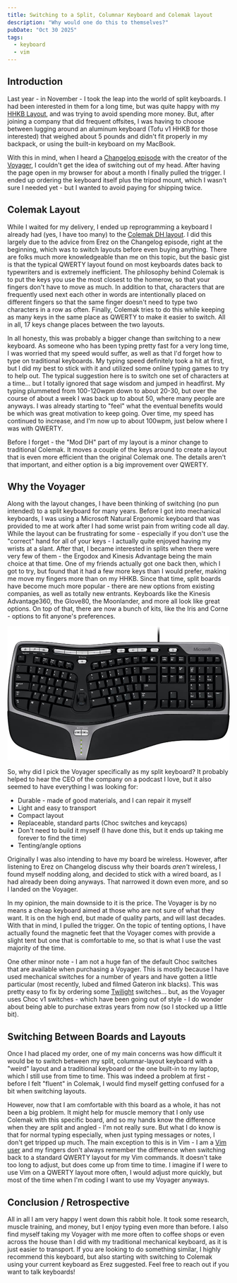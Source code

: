 ```yaml
---
title: Switching to a Split, Columnar Keyboard and Colemak layout
description: "Why would one do this to themselves?"
pubDate: "Oct 30 2025"
tags:
  - keyboard
  - vim
---
```


## Introduction

Last year - in November - I took the leap into the world of split keyboards. I
had been interested in them for a long time, but was quite happy with my [HHKB
Layout](https://hhkb.io/layout/), and was trying to avoid spending more money.
But, after joining a company that did frequent offsites, I was having to choose
between lugging around an aluminum keyboard (Tofu v1 HHKB for those interested)
that weighed about 5 pounds and didn't fit properly in my backpack, or using
the built-in keyboard on my MacBook.

With this in mind, when I heard a [Changelog
episode](https://changelog.com/podcast/608) with the creator of the
[Voyager](https://www.zsa.io/voyager), I couldn't get the idea of switching out
of my head. After having the page open in my browser for about a month I
finally pulled the trigger. I ended up ordering the keyboard itself plus the
tripod mount, which I wasn't sure I needed yet - but I wanted to avoid paying
for shipping twice.

## Colemak Layout

While I waited for my delivery, I ended up reprogramming a keyboard I already
had (yes, I have too many) to the [Colemak DH
layout](https://colemakmods.github.io/mod-dh/). I did this largely due to the
advice from Erez on the Changelog episode, right at the beginning, which was to
switch layouts before even buying anything. There are folks much more
knowledgeable than me on this topic, but the basic gist is that the typical
QWERTY layout found on most keyboards dates back to typewriters and is
extremely inefficient. The philosophy behind Colemak is to put the keys you use
the most closest to the homerow, so that your fingers don't have to move as
much. In addition to that, characters that are frequently used next each other
in words are intentionally placed on different fingers so that the same finger
doesn't need to type two characters in a row as often. Finally, Colemak tries
to do this while keeping as many keys in the same place as QWERTY to make it
easier to switch. All in all, 17 keys change places between the two layouts.

In all honesty, this was probably a bigger change than switching to a new
keyboard. As someone who has been typing pretty fast for a very long time, I
was worried that my speed would suffer, as well as that I'd forget how to type
on traditional keyboards. My typing speed definitely took a hit at first, but I
did my best to stick with it and utilized some online typing games to try to
help out. The typical suggestion here is to switch one set of characters at a
time... but I totally ignored that sage wisdom and jumped in headfirst. My
typing plummeted from 100-120wpm down to about 20-30, but over the course of
about a week I was back up to about 50, where many people are anyways. I was
already starting to "feel" what the eventual benefits would be which was great
motivation to keep going. Over time, my speed has continued to increase, and
I'm now up to about 100wpm, just below where I was with QWERTY.

Before I forget - the "Mod DH" part of my layout is a minor change to
traditional Colemak. It moves a couple of the keys around to create a layout
that is even more efficient than the original Colemak one. The details aren't
that important, and either option is a big improvement over QWERTY.

## Why the Voyager

Along with the layout changes, I have been thinking of switching (no pun
intended) to a split keyboard for many years. Before I got into mechanical
keyboards, I was using a Microsoft Natural Ergonomic keyboard that was provided
to me at work after I had some wrist pain from writing code all day. While the
layout can be frustrating for some - especially if you don't use the "correct"
hand for all of your keys - I actually quite enjoyed having my wrists at a
slant. After that, I became interested in splits when there were very few of
them - the Ergodox and Kinesis Advantage being the main choice at that time.
One of my friends actually got one back then, which I got to try, but found
that it had a few more keys than I would prefer, making me move my fingers more
than on my HHKB. Since that time, split boards have become much more popular -
there are new options from existing companies, as well as totally new entrants.
Keyboards like the Kinesis Advantage360, the Glove80, the Moonlander, and more
all look like great options. On top of that, there are now a bunch of kits,
like the Iris and Corne - options to fit anyone's preferences.

![The Microsoft Natural Ergonomic Keyboard](../images/msft-natural-ergonomic.jpg)

So, why did I pick the Voyager specifically as my split keyboard? It probably
helped to hear the CEO of the company on a podcast I love, but it also seemed
to have everything I was looking for:

- Durable - made of good materials, and I can repair it myself
- Light and easy to transport
- Compact layout
- Replaceable, standard parts (Choc switches and keycaps)
- Don't need to build it myself (I have done this, but it ends up taking me
forever to find the time)
- Tenting/angle options

Originally I was also intending to have my board be wireless. However, after
listening to Erez on Changelog discuss why their boards _aren't_ wireless, I
found myself nodding along, and decided to stick with a wired board, as I had
already been doing anyways. That narrowed it down even more, and so I landed on the Voyager.

In my opinion, the main downside to it is the price. The Voyager is by no means
a cheap keyboard aimed at those who are not sure of what they want. It is on
the high end, but made of quality parts, and will last decades. With that in
mind, I pulled the trigger. On the topic of tenting options, I have actually
found the magnetic feet that the Voyager comes with provide a slight tent but
one that is comfortable to me, so that is what I use the vast majority of the
time.

One other minor note - I am not a huge fan of the default Choc switches that
are available when purchasing a Voyager. This is mostly because I have used
mechanical switches for a number of years and have gotten a little particular
(most recently, lubed and filmed Gateron ink blacks). This was pretty easy to
fix by ordering some
[Twilight](https://lowprokb.ca/products/ambients-silent-choc-switches)
switches... but, as the Voyager uses Choc v1 switches - which have been going
out of style - I do wonder about being able to purchase extras years from now
(so I stocked up a little bit).

## Switching Between Boards and Layouts

Once I had placed my order, one of my main concerns was how difficult it would
be to switch between my split, columnar-layout keyboard with a "weird" layout
and a traditional keyboard or the one built-in to my laptop, which I still use
from time to time. This was indeed a problem at first - before I felt "fluent"
in Colemak, I would find myself getting confused for a bit when switching
layouts.

However, now that I am comfortable with this board as a whole, it has not been
a big problem. It might help for muscle memory that I only use Colemak with
this specific board, and so my hands know the difference when they are split
and angled - I'm not really sure. But what I do know is that for normal typing
especially, when just typing messages or notes, I don't get tripped up much.
The main exception to this is in Vim - I am a [Vim user](../my-start-in-vim)
and my fingers don't always remember the difference when switching back to a
standard QWERTY layout for my Vim commands. It doesn't take too long to adjust,
but does come up from time to time. I imagine if I were to use Vim on a QWERTY
layout more often, I would adjust more quickly, but most of the time when I'm
coding I want to use my Voyager anyways.

## Conclusion / Retrospective

All in all I am very happy I went down this rabbit hole. It took some research,
muscle training, and money, but I enjoy typing even more than before. I also
find myself taking my Voyager with me more often to coffee shops or even across
the house than I did with my traditional mechanical keyboard, as it is just
easier to transport. If you are looking to do something similar, I highly
recommend this keyboard, but also starting with switching to Colemak using your
current keyboard as Erez suggested. Feel free to reach out if you want to talk
keyboards!
